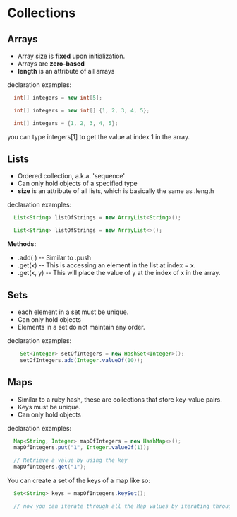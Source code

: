 # Collections

## Arrays
* Array size is **fixed** upon initialization. 
* Arrays are **zero-based**
* **length** is an attribute of all arrays 

declaration examples:
```java
  int[] integers = new int[5];

  int[] integers = new int[] {1, 2, 3, 4, 5};

  int[] integers = {1, 2, 3, 4, 5};
```

you can type integers[1] to get the value at index 1 in the array. 

## Lists
* Ordered collection, a.k.a. 'sequence'
* Can only hold objects of a specified type
* **size** is an attribute of all lists, which is basically the same as .length

declaration examples:
```java
  List<String> listOfStrings = new ArrayList<String>();

  List<String> listOfStrings = new ArrayList<>();
```

**Methods:**
* .add( ) -- Similar to .push
* .get(x) -- This is accessing an element in the list at index = x.
* .get(x, y) -- This will place the value of y at the index of x in the array. 

## Sets
* each element in a set must be unique.
* Can only hold objects
* Elements in a set do not maintain any order.

declaration examples:
```java
    Set<Integer> setOfIntegers = new HashSet<Integer>();
    setOfIntegers.add(Integer.valueOf(10));
```


## Maps
* Similar to a ruby hash, these are collections that store key-value pairs. 
* Keys must be unique. 
* Can only hold objects

declaration examples:
```java
  Map<String, Integer> mapOfIntegers = new HashMap<>();
  mapOfIntegers.put("1", Integer.valueOf(1));

  // Retrieve a value by using the key
  mapOfIntegers.get("1");
```

You can create a set of the keys of a map like so:
```java
  Set<String> keys = mapOfIntegers.keySet();

  // now you can iterate through all the Map values by iterating through the created set, 'keys'
```
